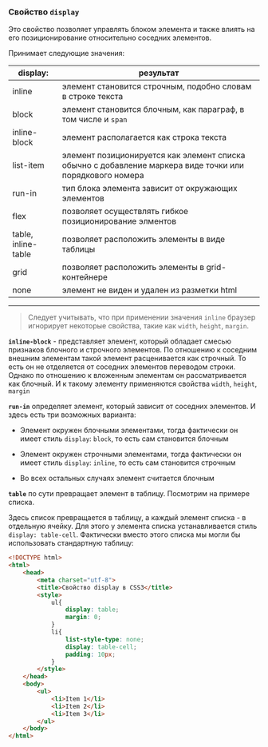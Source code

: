 ### Свойство `display`

Это свойство позволяет управлять блоком элемента и также влиять на его позиционирование относительно соседних элементов.

Принимает следующие значения:

|display:|результат|
|-|-|
|inline|элемент становится строчным, подобно словам в строке текста|
|block|элемент становится блочным, как параграф, в том числе и `span`|
|inline-block|элемент располагается как строка текста|
|list-item|элемент позиционируется как элемент списка обычно с добавление маркера виде точки или порядкового номера|
|run-in|тип блока элемента зависит от окружающих элементов|
|flex|позволяет осуществлять гибкое позиционирование элментов|
|table, inline-table|позволяет расположить элементы в виде таблицы|
|grid|позволяет расположить элементы в grid-контейнере|
|none|элемент не виден и удален из разметки html|
---

> Следует учитывать, что при применении значения `inline` браузер игнорирует некоторые свойства, такие как `width`, `height`, `margin`.

**`inline-block`** - представляет элемент, который обладает смесью признаков блочного и строчного элементов. По отношению к соседним внешним элементам такой элемент расценивается как строчный. То есть он не отделяется от соседних элементов переводом строки. Однако по отношению к вложенным элементам он рассматривается как блочный. И к такому элементу применяются свойства `width`, `height`, `margin`

**`run-in`** определяет элемент, который зависит от соседних элементов. И здесь есть три возможных варианта:

- Элемент окружен блочными элементами, тогда фактически он имеет стиль `display`: `block`, то есть сам становится блочным

- Элемент окружен строчными элементами, тогда фактически он имеет стиль `display`: `inline`, то есть сам становится строчным

- Во всех остальных случаях элемент считается блочным

**`table`** по сути превращает элемент в таблицу. Посмотрим на примере списка.

Здесь список превращается в таблицу, а каждый элемент списка - в отдельную ячейку. Для этого у элемента списка устанавливается стиль `display: table-cell`. Фактически вместо этого списка мы могли бы использовать стандартную таблицу:

```html
<!DOCTYPE html>
<html>
    <head>
        <meta charset="utf-8">
        <title>Свойство display в CSS3</title>
        <style>
            ul{
                display: table;
                margin: 0;
            }
            li{
                list-style-type: none;
                display: table-cell;
                padding: 10px;
            }
        </style>
    </head>
    <body>
        <ul>
            <li>Item 1</li>
            <li>Item 2</li>
            <li>Item 3</li>
        </ul>
    </body>
</html>
```
